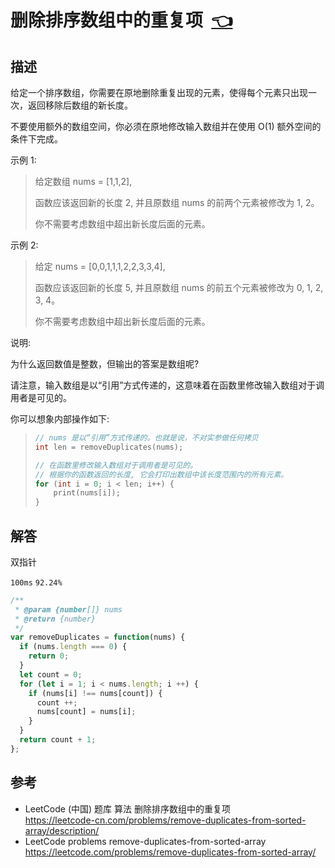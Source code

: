 # <a id="removeDuplicatesFromSortedArray"></a>删除排序数组中的重复项&nbsp;&nbsp;[:point_left:][readme.problemSet.algorithm.removeDuplicatesFromSortedArray] #

## 描述 ##

给定一个排序数组，你需要在原地删除重复出现的元素，使得每个元素只出现一次，返回移除后数组的新长度。

不要使用额外的数组空间，你必须在原地修改输入数组并在使用 O(1) 额外空间的条件下完成。

示例 1:

> 给定数组 nums = [1,1,2],
>
> 函数应该返回新的长度 2, 并且原数组 nums 的前两个元素被修改为 1, 2。
>
> 你不需要考虑数组中超出新长度后面的元素。

示例 2:

> 给定 nums = [0,0,1,1,1,2,2,3,3,4],
>
> 函数应该返回新的长度 5, 并且原数组 nums 的前五个元素被修改为 0, 1, 2, 3, 4。
>
> 你不需要考虑数组中超出新长度后面的元素。

说明:

为什么返回数值是整数，但输出的答案是数组呢?

请注意，输入数组是以“引用”方式传递的，这意味着在函数里修改输入数组对于调用者是可见的。

你可以想象内部操作如下:

> ```c
> // nums 是以“引用”方式传递的。也就是说，不对实参做任何拷贝
> int len = removeDuplicates(nums);
>
> // 在函数里修改输入数组对于调用者是可见的。
> // 根据你的函数返回的长度, 它会打印出数组中该长度范围内的所有元素。
> for (int i = 0; i < len; i++) {
>     print(nums[i]);
> }
> ```

## 解答 ##

双指针

`100ms` `92.24%`

```javascript
/**
 * @param {number[]} nums
 * @return {number}
 */
var removeDuplicates = function(nums) {
  if (nums.length === 0) {
    return 0;
  }
  let count = 0;
  for (let i = 1; i < nums.length; i ++) {
    if (nums[i] !== nums[count]) {
      count ++;
      nums[count] = nums[i];
    }
  }
  return count + 1;
};
```

## 参考 ##

* LeetCode (中国) 题库 算法 删除排序数组中的重复项  
  <https://leetcode-cn.com/problems/remove-duplicates-from-sorted-array/description/>
* LeetCode problems remove-duplicates-from-sorted-array  
  <https://leetcode.com/problems/remove-duplicates-from-sorted-array/>

<!-- 链接 开始 -->
[readme.problemSet.algorithm.removeDuplicatesFromSortedArray]: ../../README.md#problemSet.algorithm.removeDuplicatesFromSortedArray "README"
<!-- 链接 结束 -->